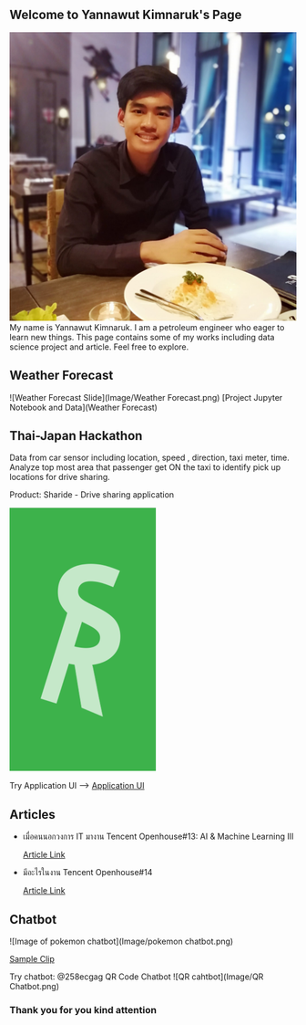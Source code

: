 ## Welcome to Yannawut Kimnaruk's Page
![Image of YannawutKimnaruk](Image/Graphic.jpg)
My name is Yannawut Kimnaruk. I am a petroleum engineer who eager to learn new things.
This page contains some of my works including data science project and article. Feel free to explore.

## Weather Forecast
![Weather Forecast Slide](Image/Weather Forecast.png)
[Project Jupyter Notebook and Data](Weather Forecast)

## Thai-Japan Hackathon 
Data from car sensor including location, speed , direction, taxi meter, time.
Analyze top most area that passenger get ON the taxi to identify pick up locations for drive sharing.

Product: Sharide - Drive sharing application

![Sharide Image](Image/Sharide.png)

Try Application UI --> [Application UI](https://xd.adobe.com/view/dabcc3e6-1faf-459d-7e9c-5b41379190fd-ac8d/)

## Articles
* เมื่อคนนอกวงการ IT มางาน Tencent Openhouse#13: AI & Machine Learning III

  [Article Link](https://medium.com/@yannawut/%E0%B9%80%E0%B8%A1%E0%B8%B7%E0%B9%88%E0%B8%AD%E0%B8%84%E0%B8%99%E0%B8%99%E0%B8%AD%E0%B8%81%E0%B8%A7%E0%B8%87%E0%B8%81%E0%B8%B2%E0%B8%A3-it-%E0%B8%A1%E0%B8%B2%E0%B8%87%E0%B8%B2%E0%B8%99-tencent-openhouse-13-ai-machine-learning-iii-fd165bf20589?fbclid=IwAR3NEE8sO33AFm2QgqbsGeOcnbxdyVwdWUROjCexERfhfH-szYALDdYwZgs)
* มีอะไรในงาน Tencent Openhouse#14

  [Article Link](https://medium.com/@yannawut/%E0%B8%A1%E0%B8%B5%E0%B8%AD%E0%B8%B0%E0%B9%84%E0%B8%A3%E0%B9%83%E0%B8%99%E0%B8%87%E0%B8%B2%E0%B8%99-tencent-openhouse-14-97fefc754431)

## Chatbot
![Image of pokemon chatbot](Image/pokemon chatbot.png)

[Sample Clip](https://www.youtube.com/watch?v=0_xFSLVKsmY)

Try chatbot: @258ecgag
QR Code Chatbot
![QR cahtbot](Image/QR Chatbot.png)


### Thank you for you kind attention
